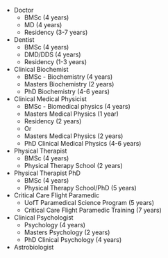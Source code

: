 - Doctor
	- BMSc (4 years)
	- MD (4 years)
	- Residency (3-7 years)
- Dentist
	- BMSc (4 years)
	- DMD/DDS (4 years)
	- Residency (1-3 years)
- Clinical Biochemist
	- BMSc - Biochemistry (4 years)
	- Masters Biochemistry (2 years)
	- PhD Biochemistry (4-6 years)
- Clinical Medical Physicist
	- BMSc - Biomedical physics (4 years)
	- Masters Medical Physics (1 year)
	- Residency (2 years)
	- Or
	- Masters Medical Physics (2 years)
	- PhD Clinical Medical Physics (4-6 years)
- Physical Therapist
	- BMSc (4 years)
	- Physical Therapy School (2 years)
- Physical Therapist PhD
	- BMSc (4 years)
	- Physical Therapy School/PhD (5 years)
- Critical Care Flight Paramedic
	- UofT Paramedical Science Program (5 years)
	- Critical Care Flight Paramedic Training (7 years)
- Clinical Psychologist
	- Psychology (4 years)
	- Masters Psychology (2 years)
	- PhD Clinical Psychology (4 years)
- Astrobiologist